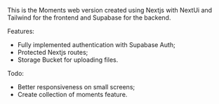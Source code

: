 This is the Moments web version created using Nextjs with NextUi and Tailwind for the frontend and Supabase for the backend.

Features:
- Fully implemented authentication with Supabase Auth;
- Protected Nextjs routes;
- Storage Bucket for uploading files.

Todo:
- Better responsiveness on small screens;
- Create collection of moments feature.
